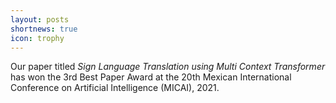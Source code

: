 ```yaml
---
layout: posts
shortnews: true
icon: trophy
---
```

Our paper titled *Sign Language Translation using Multi Context Transformer* has won the 3rd Best Paper Award at the 20th Mexican International Conference on Artificial Intelligence (MICAI), 2021.
